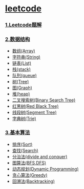 # [leetcode](https://leetcode.com/) #
### [1.Leetcode题解](./Solutions/) ###
  
### [2.数据结构](./Data%20Structure/) ###
  + [数组(Array)](./Data%20Structure/1.Array)
  + [字符串(String)](./Data%20Structure/2.String)
  + [链表(List)](./Data%20Structure/3.List)
  + [栈(stack)](./Data%20Structure/4.Stack)
  + [队列(queue)](./Data%20Structure/5.Queue)
  + [树(Tree)](./Data%20Structure/6.Tree)
  + [图(Graph)](./Data%20Structure/7.Graph)
  + [堆(heap)]()
  + [二叉搜索树(Binary Search Tree)]()
  + [红黑树(Red Black Tree)]()
  + [线段树(Segment Tree)]()
  + [字典树(Trie)]()
  
### [3.基本算法](./Algorithms/) ###
  + [排序(Sort)](./Algorithms/1.Sort)
  + [查找(Search)](./Algorithms/2.Search)
  + [分治法(divide and conquer)](./Algorithms/3.Divide%20and%20Conquer)
  + [图算法(BFS,DFS)](./Algorithms/4.Graph/README.md)
  + [动态规划(Dynamic Programming)](./Algorithms/5.Dynamic%20Programming)
  + [贪心算法(Greedy)](./Algorithms/6.Greedy)
  + [回溯法(Backtracking)](./Algorithms/7.Backtracking)



